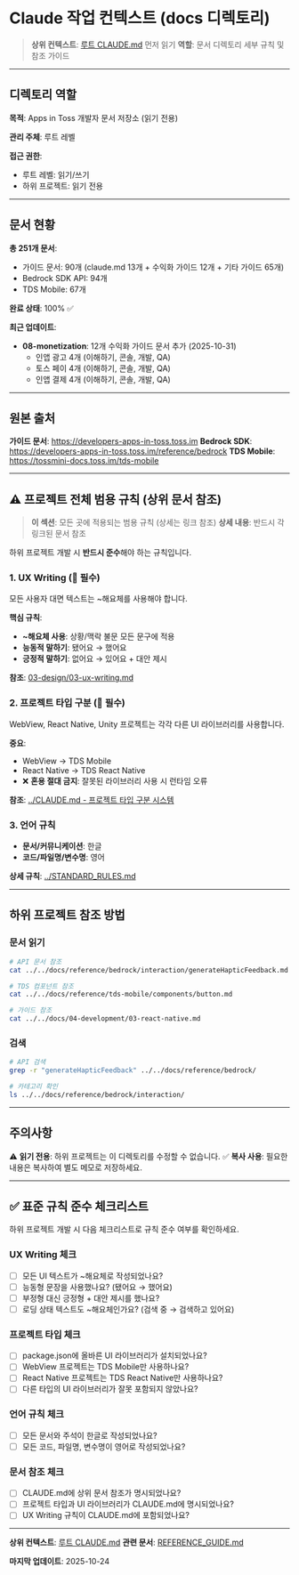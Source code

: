 # Claude 작업 컨텍스트 (docs 디렉토리)

> **상위 컨텍스트**: [루트 CLAUDE.md](../CLAUDE.md) 먼저 읽기
> **역할**: 문서 디렉토리 세부 규칙 및 참조 가이드

---

## 디렉토리 역할

**목적**: Apps in Toss 개발자 문서 저장소 (읽기 전용)

**관리 주체**: 루트 레벨

**접근 권한**:
- 루트 레벨: 읽기/쓰기
- 하위 프로젝트: 읽기 전용

---

## 문서 현황

**총 251개 문서**:
- 가이드 문서: 90개 (claude.md 13개 + 수익화 가이드 12개 + 기타 가이드 65개)
- Bedrock SDK API: 94개
- TDS Mobile: 67개

**완료 상태**: 100% ✅

**최근 업데이트**:
- **08-monetization**: 12개 수익화 가이드 문서 추가 (2025-10-31)
  - 인앱 광고 4개 (이해하기, 콘솔, 개발, QA)
  - 토스 페이 4개 (이해하기, 콘솔, 개발, QA)
  - 인앱 결제 4개 (이해하기, 콘솔, 개발, QA)

---

## 원본 출처

**가이드 문서**: https://developers-apps-in-toss.toss.im
**Bedrock SDK**: https://developers-apps-in-toss.toss.im/reference/bedrock
**TDS Mobile**: https://tossmini-docs.toss.im/tds-mobile

---

## ⚠️ 프로젝트 전체 범용 규칙 (상위 문서 참조)

> **이 섹션**: 모든 곳에 적용되는 범용 규칙 (상세는 링크 참조)
> **상세 내용**: 반드시 각 링크된 문서 참조

하위 프로젝트 개발 시 **반드시 준수**해야 하는 규칙입니다.

### 1. UX Writing (🔴 필수)
모든 사용자 대면 텍스트는 ~해요체를 사용해야 합니다.

**핵심 규칙**:
- **~해요체 사용**: 상황/맥락 불문 모든 문구에 적용
- **능동적 말하기**: 됐어요 → 했어요
- **긍정적 말하기**: 없어요 → 있어요 + 대안 제시

**참조**: [03-design/03-ux-writing.md](03-design/03-ux-writing.md)

### 2. 프로젝트 타입 구분 (🔴 필수)
WebView, React Native, Unity 프로젝트는 각각 다른 UI 라이브러리를 사용합니다.

**중요**:
- WebView → TDS Mobile
- React Native → TDS React Native
- ❌ **혼용 절대 금지**: 잘못된 라이브러리 사용 시 런타임 오류

**참조**: [../CLAUDE.md - 프로젝트 타입 구분 시스템](../CLAUDE.md#프로젝트-타입-구분-시스템)

### 3. 언어 규칙
- **문서/커뮤니케이션**: 한글
- **코드/파일명/변수명**: 영어

**상세 규칙**: [../STANDARD_RULES.md](../STANDARD_RULES.md)

---

## 하위 프로젝트 참조 방법

### 문서 읽기
```bash
# API 문서 참조
cat ../../docs/reference/bedrock/interaction/generateHapticFeedback.md

# TDS 컴포넌트 참조
cat ../../docs/reference/tds-mobile/components/button.md

# 가이드 참조
cat ../../docs/04-development/03-react-native.md
```

### 검색
```bash
# API 검색
grep -r "generateHapticFeedback" ../../docs/reference/bedrock/

# 카테고리 확인
ls ../../docs/reference/bedrock/interaction/
```

---

## 주의사항

⚠️ **읽기 전용**: 하위 프로젝트는 이 디렉토리를 수정할 수 없습니다.
✅ **복사 사용**: 필요한 내용은 복사하여 별도 메모로 저장하세요.

---

## ✅ 표준 규칙 준수 체크리스트

하위 프로젝트 개발 시 다음 체크리스트로 규칙 준수 여부를 확인하세요.

### UX Writing 체크
- [ ] 모든 UI 텍스트가 ~해요체로 작성되었나요?
- [ ] 능동형 문장을 사용했나요? (됐어요 → 했어요)
- [ ] 부정형 대신 긍정형 + 대안 제시를 했나요?
- [ ] 로딩 상태 텍스트도 ~해요체인가요? (검색 중 → 검색하고 있어요)

### 프로젝트 타입 체크
- [ ] package.json에 올바른 UI 라이브러리가 설치되었나요?
- [ ] WebView 프로젝트는 TDS Mobile만 사용하나요?
- [ ] React Native 프로젝트는 TDS React Native만 사용하나요?
- [ ] 다른 타입의 UI 라이브러리가 잘못 포함되지 않았나요?

### 언어 규칙 체크
- [ ] 모든 문서와 주석이 한글로 작성되었나요?
- [ ] 모든 코드, 파일명, 변수명이 영어로 작성되었나요?

### 문서 참조 체크
- [ ] CLAUDE.md에 상위 문서 참조가 명시되었나요?
- [ ] 프로젝트 타입과 UI 라이브러리가 CLAUDE.md에 명시되었나요?
- [ ] UX Writing 규칙이 CLAUDE.md에 포함되었나요?

---

**상위 컨텍스트**: [루트 CLAUDE.md](../CLAUDE.md)
**관련 문서**: [REFERENCE_GUIDE.md](../REFERENCE_GUIDE.md)

**마지막 업데이트**: 2025-10-24
